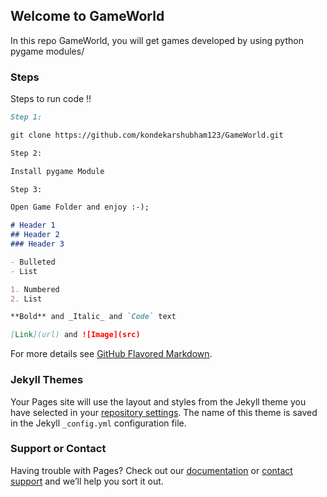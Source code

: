 ## Welcome to GameWorld


In this repo GameWorld, you will get games developed by using python pygame modules/  

### Steps

Steps to run code !!

```markdown
Step 1:

git clone https://github.com/kondekarshubham123/GameWorld.git

Step 2:

Install pygame Module

Step 3:

Open Game Folder and enjoy :-);

# Header 1
## Header 2
### Header 3

- Bulleted
- List

1. Numbered
2. List

**Bold** and _Italic_ and `Code` text

[Link](url) and ![Image](src)
```

For more details see [GitHub Flavored Markdown](https://guides.github.com/features/mastering-markdown/).

### Jekyll Themes

Your Pages site will use the layout and styles from the Jekyll theme you have selected in your [repository settings](https://github.com/kondekarshubham123/GameWorld/settings). The name of this theme is saved in the Jekyll `_config.yml` configuration file.

### Support or Contact

Having trouble with Pages? Check out our [documentation](https://help.github.com/categories/github-pages-basics/) or [contact support](https://github.com/contact) and we’ll help you sort it out.

